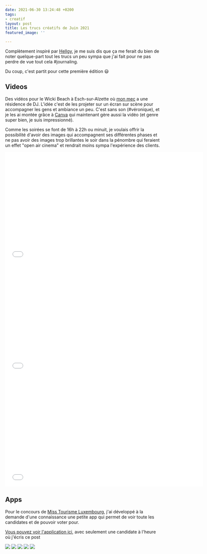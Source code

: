 ```yaml
---
date: 2021-06-30 13:24:48 +0200
tags:
- creatif
layout: post
title: Les trucs créatifs de Juin 2021
featured_image: ''

---
```

Complètement inspiré par [Hellgy](https://weblog.redisdead.net), je me suis dis que ça me ferait du bien de noter quelque-part tout les trucs un peu sympa que j'ai fait pour ne pas perdre de vue tout cela #journaling.

Du coup, c'est partit pour cette première édition 😃

## Videos

Des vidéos pour le Wicki Beach à Esch-sur-Alzette où [mon mec](http://djsanchez.eu) a une résidence de DJ. L'idée c'est de les projeter sur un écran sur scène pour accompagner les gens et ambiance un peu. C'est sans son (#véronique), et je les ai montée grâce à [Canva](https://www.canva.com/join/popcorn-esquisses-vin) qui maintenant gère aussi la vidéo (et genre super bien, je suis impressionné).

Comme les soirées se font de 16h à 22h ou minuit, je voulais offrir la possibilité d'avoir des images qui accompagnent ses différentes phases et ne pas avoir des images trop brillantes le soir dans la pénombre qui feraient un effet "open air cinema" et rendrait moins sympa l'expérience des clients.

<iframe width="640" height="360" src="[https://www.youtube-nocookie.com/embed/gpo7ol1pyvg](https://www.youtube-nocookie.com/embed/gpo7ol1pyvg "https://www.youtube-nocookie.com/embed/gpo7ol1pyvg")" title="YouTube video player" frameborder="0" allow="accelerometer; autoplay; clipboard-write; encrypted-media; gyroscope; picture-in-picture" allowfullscreen></iframe>

<iframe width="640" height="360" src="[https://www.youtube-nocookie.com/embed/epN8_SgAyPo](https://www.youtube-nocookie.com/embed/epN8_SgAyPo "https://www.youtube-nocookie.com/embed/epN8_SgAyPo")" title="YouTube video player" frameborder="0" allow="accelerometer; autoplay; clipboard-write; encrypted-media; gyroscope; picture-in-picture" allowfullscreen></iframe>

<iframe width="640" height="360" src="[https://www.youtube-nocookie.com/embed/9LFbd_-ATmk](https://www.youtube-nocookie.com/embed/9LFbd_-ATmk "https://www.youtube-nocookie.com/embed/9LFbd_-ATmk")" title="YouTube video player" frameborder="0" allow="accelerometer; autoplay; clipboard-write; encrypted-media; gyroscope; picture-in-picture" allowfullscreen></iframe>

## Apps

Pour le concours de [Miss Tourisme Luxembourg](https://www.misstourismeluxembourg.lu), j'ai développé à la demande d'une connaissance une petite app qui permet de voir toute les candidates et de pouvoir voter pour.

[Vous pouvez voir l'application ici](https://misstourismelux.glideapp.io/), avec seulement une candidate à l'heure où j'écris ce post

<div class="gallery" data-columns="3">  
  <img src="/images/article_images/2021/06/capture-d-ecran-2021-06-06-a-13-38-27.png">  
  <img src="/images/article_images/2021/06/capture-d-ecran-2021-06-06-a-13-38-34.png">  
  <img src="/images/article_images/2021/06/capture-d-ecran-2021-06-06-a-13-39-11.png">  
  <img src="/images/article_images/2021/06/capture-d-ecran-2021-06-06-a-13-39-19.png">  
  <img src="/images/article_images/2021/06/capture-d-ecran-2021-06-06-a-13-38-51.png">  
</div>
